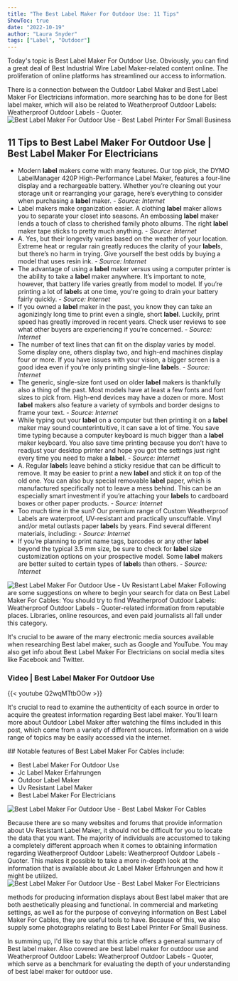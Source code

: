 ```yaml
---
title: "The Best Label Maker For Outdoor Use: 11 Tips"
ShowToc: true 
date: "2022-10-19"
author: "Laura Snyder" 
tags: ["Label", "Outdoor"]
---
```


Today's topic is Best Label Maker For Outdoor Use. Obviously, you can find a great deal of Best Industrial Wire Label Maker-related content online. The proliferation of online platforms has streamlined our access to information.

There is a connection between the Outdoor Label Maker and Best Label Maker For Electricians information. more searching has to be done for Best label maker, which will also be related to Weatherproof Outdoor Labels: Weatherproof Outdoor Labels - Quoter.
<img loading="lazy" src="https://expressprint.co.za/wp-content/uploads/2020/01/express-print-104-768x494.jpg" onerror="this.onerror=null;this.src='https://blogger.googleusercontent.com/img/a/AVvXsEhe7F7TRXHtjiKvHb5vS7DmnxvpHiDyoYyYvm1nHB3Qp2_w3BnM6A2eq4v7FYxCC9bfZt3a9vIMtAYEKUiaDQbHMg-ViyGmRIj39MLp0bGFfgfYw1Dc9q_H-T0wiTm3l0Uq42dETrN9eC8aGJ9_IORZsxST1AcLR7np1koOfcc7tnHa4S8Mwz_xD9d0=s16000';" alt="Best Label Maker For Outdoor Use - Best Label Printer For Small Business" >

## 11 Tips to Best Label Maker For Outdoor Use | Best Label Maker For Electricians
-   Modern **label** makers come with many features. Our top pick, the DYMO LabelManager 420P High-Performance Label Maker, features a four-line display and a rechargeable battery. Whether you’re cleaning out your storage unit or rearranging your garage, here’s everything to consider when purchasing a **label** maker. - <cite>Source: Internet</cite>
-   Label makers make organization easier. A clothing **label** maker allows you to separate your closet into seasons. An embossing **label** maker lends a touch of class to cherished family photo albums. The right **label** maker tape sticks to pretty much anything. - <cite>Source: Internet</cite>
-   A. Yes, but their longevity varies based on the weather of your location. Extreme heat or regular rain greatly reduces the clarity of your **label**s, but there’s no harm in trying. Give yourself the best odds by buying a model that uses resin ink. - <cite>Source: Internet</cite>
-   The advantage of using a **label** maker versus using a computer printer is the ability to take a **label** maker anywhere. It’s important to note, however, that battery life varies greatly from model to model. If you’re printing a lot of **label**s at one time, you’re going to drain your battery fairly quickly. - <cite>Source: Internet</cite>
-   If you owned a **label** maker in the past, you know they can take an agonizingly long time to print even a single, short **label**. Luckily, print speed has greatly improved in recent years. Check user reviews to see what other buyers are experiencing if you’re concerned. - <cite>Source: Internet</cite>
-   The number of text lines that can fit on the display varies by model. Some display one, others display two, and high-end machines display four or more. If you have issues with your vision, a bigger screen is a good idea even if you’re only printing single-line **label**s. - <cite>Source: Internet</cite>
-   The generic, single-size font used on older **label** makers is thankfully also a thing of the past. Most models have at least a few fonts and font sizes to pick from. High-end devices may have a dozen or more. Most **label** makers also feature a variety of symbols and border designs to frame your text. - <cite>Source: Internet</cite>
-   While typing out your **label** on a computer but then printing it on a **label** maker may sound counterintuitive, it can save a lot of time. You save time typing because a computer keyboard is much bigger than a **label** maker keyboard. You also save time printing because you don’t have to readjust your desktop printer and hope you got the settings just right every time you need to make a **label**. - <cite>Source: Internet</cite>
-   A. Regular **label**s leave behind a sticky residue that can be difficult to remove. It may be easier to print a new **label** and stick it on top of the old one. You can also buy special removable **label** paper, which is manufactured specifically not to leave a mess behind. This can be an especially smart investment if you’re attaching your **label**s to cardboard boxes or other paper products. - <cite>Source: Internet</cite>
-   Too much time in the sun? Our premium range of Custom Weatherproof Labels are waterproof, UV-resistant and practically unscuffable. Vinyl and/or metal outlasts paper **label**s by years. Find several different materials, including: - <cite>Source: Internet</cite>
-   If you’re planning to print name tags, barcodes or any other **label** beyond the typical 3.5 mm size, be sure to check for **label** size customization options on your prospective model. Some **label** makers are better suited to certain types of **label**s than others. - <cite>Source: Internet</cite>


<img loading="lazy" src="https://mockuptree.com/wp-content/uploads/edd/2018/08/Book-Cover-Mockup-Free-PSD-Template-Cover.jpg" onerror="this.onerror=null;this.src='https://blogger.googleusercontent.com/img/a/AVvXsEhe7F7TRXHtjiKvHb5vS7DmnxvpHiDyoYyYvm1nHB3Qp2_w3BnM6A2eq4v7FYxCC9bfZt3a9vIMtAYEKUiaDQbHMg-ViyGmRIj39MLp0bGFfgfYw1Dc9q_H-T0wiTm3l0Uq42dETrN9eC8aGJ9_IORZsxST1AcLR7np1koOfcc7tnHa4S8Mwz_xD9d0=s16000';" alt="Best Label Maker For Outdoor Use - Uv Resistant Label Maker" >
Following are some suggestions on where to begin your search for data on Best Label Maker For Cables:
You should try to find Weatherproof Outdoor Labels: Weatherproof Outdoor Labels - Quoter-related information from reputable places. Libraries, online resources, and even paid journalists all fall under this category.

It's crucial to be aware of the many electronic media sources available when researching Best label maker, such as Google and YouTube. You may also get info about Best Label Maker For Electricians on social media sites like Facebook and Twitter.

### Video | Best Label Maker For Outdoor Use
{{< youtube Q2wqMTtbOOw >}} 


It's crucial to read to examine the authenticity of each source in order to acquire the greatest information regarding Best label maker.
You'll learn more about Outdoor Label Maker after watching the films included in this post, which come from a variety of different sources. Information on a wide range of topics may be easily accessed via the internet.
<script async="async" data-cfasync="false" src="//normallydemandedalter.com/fe63df3c5408708b15d8dc3d9b206b31/invoke.js"></script>
<div id="container-fe63df3c5408708b15d8dc3d9b206b31"></div>
## Notable features of Best Label Maker For Cables include:

- Best Label Maker For Outdoor Use
- Jc Label Maker Erfahrungen
- Outdoor Label Maker
- Uv Resistant Label Maker
- Best Label Maker For Electricians

 <img loading="lazy" src="https://www.ronyasoft.com/products/poster-forge/templates/poster-backgrounds/abstract-rays-poster-background-template/images/abstract-rays-poster-background-template.jpg" onerror="this.onerror=null;this.src='https://blogger.googleusercontent.com/img/a/AVvXsEhe7F7TRXHtjiKvHb5vS7DmnxvpHiDyoYyYvm1nHB3Qp2_w3BnM6A2eq4v7FYxCC9bfZt3a9vIMtAYEKUiaDQbHMg-ViyGmRIj39MLp0bGFfgfYw1Dc9q_H-T0wiTm3l0Uq42dETrN9eC8aGJ9_IORZsxST1AcLR7np1koOfcc7tnHa4S8Mwz_xD9d0=s16000';" alt="Best Label Maker For Outdoor Use - Best Label Maker For Cables" >

Because there are so many websites and forums that provide information about Uv Resistant Label Maker, it should not be difficult for you to locate the data that you want.
The majority of individuals are accustomed to taking a completely different approach when it comes to obtaining information regarding Weatherproof Outdoor Labels: Weatherproof Outdoor Labels - Quoter. This makes it possible to take a more in-depth look at the information that is available about Jc Label Maker Erfahrungen and how it might be utilized.
<img loading="lazy" src="https://www.stylemotivation.com/wp-content/uploads/2013/11/22-Great-Christmas-Front-Door-Decorating-Ideas-8.jpg" onerror="this.onerror=null;this.src='https://blogger.googleusercontent.com/img/a/AVvXsEhe7F7TRXHtjiKvHb5vS7DmnxvpHiDyoYyYvm1nHB3Qp2_w3BnM6A2eq4v7FYxCC9bfZt3a9vIMtAYEKUiaDQbHMg-ViyGmRIj39MLp0bGFfgfYw1Dc9q_H-T0wiTm3l0Uq42dETrN9eC8aGJ9_IORZsxST1AcLR7np1koOfcc7tnHa4S8Mwz_xD9d0=s16000';" alt="Best Label Maker For Outdoor Use - Best Label Maker For Electricians" >

methods for producing information displays about Best label maker that are both aesthetically pleasing and functional. In commercial and marketing settings, as well as for the purpose of conveying information on Best Label Maker For Cables, they are useful tools to have. Because of this, we also supply some photographs relating to Best Label Printer For Small Business.

In summing up, I'd like to say that this article offers a general summary of Best label maker. Also covered are best label maker for outdoor use and Weatherproof Outdoor Labels: Weatherproof Outdoor Labels - Quoter, which serve as a benchmark for evaluating the depth of your understanding of best label maker for outdoor use.
	


